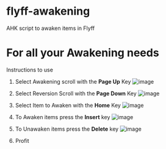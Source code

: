 # flyff-awakening
AHK script to awaken items in Flyff

# For all your Awakening needs
Instructions to use

1. Select Awakening scroll with the **Page Up** Key ![image](https://i.imgur.com/BVo8Zlum.jpg)

2. Select Reversion Scroll with the **Page Down** Key ![image](https://i.imgur.com/7jSgUQj.gif)

3. Select Item to Awaken with the **Home** Key ![image](https://github.com/crunksensei/flyff-awakening/assets/63222538/cd870a6a-efb2-428e-a61f-027f65f631d7)

4. To Awaken items press the **Insert** key ![image](https://cwflyff.com/assets/img/guides/0wNAdMV.png)

5. To Unawaken items press the **Delete** key ![image](https://github.com/crunksensei/flyff-awakening/assets/63222538/cd870a6a-efb2-428e-a61f-027f65f631d7)

6. Profit
   

